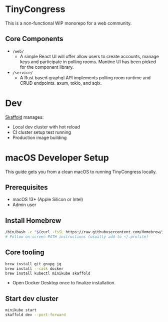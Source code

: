 # TinyCongress

This is a non-functional WIP monorepo for a web community.

## Core Components

- `/web/`
    - A simple React UI will offer allow users to create accounts, manage keys and participate in polling rooms. Mantine UI has been picked for the component library.
- `/service/`
    - A Rust based graphql API implements polling room runtime and CRUD endpoints. axum, tokio, and sqlx.

# Dev

[Skaffold](https://skaffold.dev/) manages:

- Local dev cluster with hot reload
- CI cluster setup test running
- Production image building

# macOS Developer Setup

This guide gets you from a clean macOS to running TinyCongress locally.

## Prerequisites

- macOS 13+ (Apple Silicon or Intel)
- Admin user

## Install Homebrew

```bash
/bin/bash -c "$(curl -fsSL https://raw.githubusercontent.com/Homebrew/install/HEAD/install.sh)"
# Follow on-screen PATH instructions (usually add to ~/.profile)
```

## Core tooling

```bash
brew install git gnupg jq
brew install --cask docker
brew install kubectl minikube skaffold
```

- Open Docker Desktop once to finalize installation.

## Start dev cluster

```bash
minikube start
skaffold dev --port-forward
```